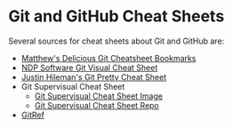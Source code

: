 # Git and GitHub Cheat Sheets

Several sources for cheat sheets about Git and GitHub are:

* [Matthew's Delicious Git Cheatsheet Bookmarks](http://delicious.com/matthew.mccullough/git+cheatsheet)
* [NDP Software Git Visual Cheat Sheet](http://ndpsoftware.com/git-cheatsheet.html)
* [Justin Hileman's Git Pretty Cheat Sheet](http://justinhileman.info/article/git-pretty/git-pretty.png)
* Git Supervisual Cheat Sheet
    * [Git Supervisual Cheat Sheet Image](https://raw.github.com/mattharrison/Git-Supervisual-Cheatsheet/master/gitcheat.png)
    * [Git Supervisual Cheat Sheet Repo](https://github.com/mattharrison/Git-Supervisual-Cheatsheet)
* [GitRef](http://gitref.org)
